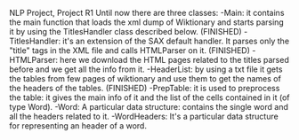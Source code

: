 NLP Project, Project R1
Until now there are three classes:
    -Main: it contains the main function that loads the xml dump of Wiktionary and starts parsing it by using the TitlesHandler class described below. (FINISHED)
    -TitlesHandler: it's an extension of the SAX default handler. It parses only the "title" tags in the XML file and calls HTMLParser on it. (FINISHED)
    -HTMLParser: here we download the HTML pages related to the titles parsed before and we get all the info from it.
    -HeaderList: by using a txt file it gets the tables from few pages of wiktionary and use them to get the names of the headers of the tables. (FINISHED)
    -PrepTable: it is used to preprocess the table: it gives the main info of it and the list of the cells contained in it (of type Word).
    -Word: A particular data structure: contains the single word and all the headers related to it.
    -WordHeaders: It's a particular data structure for representing an header of a word.